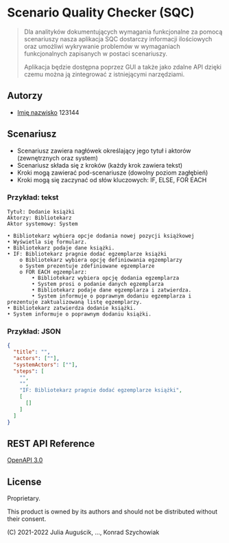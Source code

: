 # Scenario Quality Checker (SQC)

> Dla analityków dokumentujących wymagania funkcjonalne
> za pomocą scenariuszy nasza aplikacja SQC dostarczy informacji ilościowych
> oraz umożliwi wykrywanie problemów w wymaganiach funkcjonalnych zapisanych
> w postaci scenariuszy.
> 
> Aplikacja będzie dostępna poprzez GUI
> a także jako zdalne API dzięki czemu można ją zintegrować z istniejącymi narzędziami.

## Autorzy

* [Imię nazwisko]() 123144

## Scenariusz

* Scenariusz zawiera nagłówek określający jego tytuł i aktorów (zewnętrznych oraz system)
* Scenariusz składa się z kroków (każdy krok zawiera tekst)
* Kroki mogą zawierać pod-scenariusze (dowolny poziom zagłębień)
* Kroki mogą się zaczynać od słów kluczowych: IF, ELSE, FOR EACH

### Przykład: tekst
```
Tytuł: Dodanie książki
Aktorzy: Bibliotekarz
Aktor systemowy: System

• Bibliotekarz wybiera opcje dodania nowej pozycji książkowej
• Wyświetla się formularz.
• Bibliotekarz podaje dane książki.
• IF: Bibliotekarz pragnie dodać egzemplarze książki
    o Bibliotekarz wybiera opcję definiowania egzemplarzy
    o System prezentuje zdefiniowane egzemplarze
    o FOR EACH egzemplarz:
        • Bibliotekarz wybiera opcję dodania egzemplarza
        • System prosi o podanie danych egzemplarza
        • Bibliotekarz podaje dane egzemplarza i zatwierdza.
        • System informuje o poprawnym dodaniu egzemplarza i prezentuje zaktualizowaną listę egzemplarzy.
• Bibliotekarz zatwierdza dodanie książki.
• System informuje o poprawnym dodaniu książki.
```

### Przykład: JSON

```json
{
  "title": "",
  "actors": [""],
  "systemActors": [""],
  "steps": [
    "",
    "",
    "IF: Bibliotekarz pragnie dodać egzemplarze książki",
    [
      []
    ]
  ]
}
```

## REST API Reference

[OpenAPI 3.0](./openapi.yaml)

## License

Proprietary.

This product is owned by its authors and should not be distributed without their consent.

(C) 2021-2022 Julia Auguścik, ..., Konrad Szychowiak